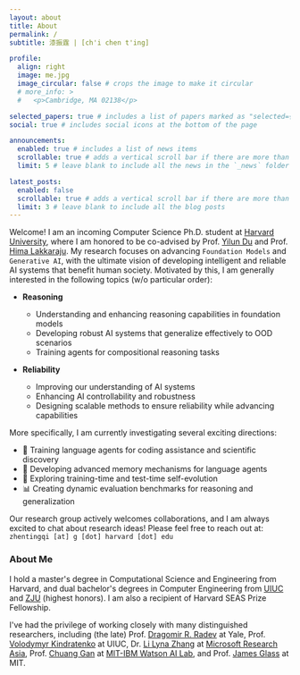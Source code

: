 ```yaml
---
layout: about
title: About
permalink: /
subtitle: 漆振霆 | [ch'i chen t'ing]

profile:
  align: right
  image: me.jpg
  image_circular: false # crops the image to make it circular
  # more_info: >
  #   <p>Cambridge, MA 02138</p>

selected_papers: true # includes a list of papers marked as "selected={true}"
social: true # includes social icons at the bottom of the page

announcements:
  enabled: true # includes a list of news items
  scrollable: true # adds a vertical scroll bar if there are more than 3 news items
  limit: 5 # leave blank to include all the news in the `_news` folder

latest_posts:
  enabled: false
  scrollable: true # adds a vertical scroll bar if there are more than 3 new posts items
  limit: 3 # leave blank to include all the blog posts
---
```


Welcome! I am an incoming Computer Science Ph.D. student at [Harvard University](https://www.harvard.edu/), where I am honored to be co-advised by Prof. [Yilun Du](https://yilundu.github.io/) and Prof. [Hima Lakkaraju](https://himalakkaraju.github.io/). My research focuses on advancing `Foundation Models` and `Generative AI`, with the ultimate vision of developing intelligent and reliable AI systems that benefit human society. Motivated by this, I am generally interested in the following topics (w/o particular order):

- **Reasoning**
  - Understanding and enhancing reasoning capabilities in foundation models
  - Developing robust AI systems that generalize effectively to OOD scenarios
  - Training agents for compositional reasoning tasks

- **Reliability**
  - Improving our understanding of AI systems
  - Enhancing AI controllability and robustness
  - Designing scalable methods to ensure reliability while advancing capabilities

More specifically, I am currently investigating several exciting directions:

- 🤖 Training language agents for coding assistance and scientific discovery
- 🧠 Developing advanced memory mechanisms for language agents
- 🔄 Exploring training-time and test-time self-evolution
- 📊 Creating dynamic evaluation benchmarks for reasoning and generalization

Our research group actively welcomes collaborations, and I am always excited to chat about research ideas! Please feel free to reach out at: `zhentingqi [at] g [dot] harvard [dot] edu`

### About Me

I hold a master's degree in Computational Science and Engineering from Harvard, and dual bachelor's degrees in Computer Engineering from [UIUC](https://illinois.edu/) and [ZJU](https://www.zju.edu.cn/english/) (highest honors). I am also a recipient of Harvard SEAS Prize Fellowship.

I've had the privilege of working closely with many distinguished researchers, including (the late) Prof. [Dragomir R. Radev](http://www.cs.yale.edu/homes/radev/) at Yale, Prof. [Volodymyr Kindratenko](https://ece.illinois.edu/about/directory/faculty/kindrtnk) at UIUC, Dr. [Li Lyna Zhang](https://www.microsoft.com/en-us/research/people/lzhani/) at [Microsoft Research Asia](https://www.microsoft.com/en-us/research/lab/microsoft-research-asia/), Prof. [Chuang Gan](https://scholar.google.com/citations?user=PTeSCbIAAAAJ&hl=en) at [MIT-IBM Watson AI Lab](https://mitibmwatsonailab.mit.edu/), and Prof. [James Glass](https://sls.csail.mit.edu/people/glass.shtml) at MIT.
